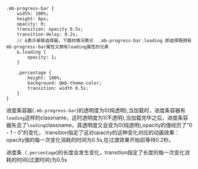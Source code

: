 ```
.mb-progress-bar {
    width: 100%;
    height: 6px;
    opacity: 0;
    transition: opacity 0.5s;
    transition-delay: 0.2s;
    // &表示串联选择器，下面的情况表示  .mb-progress-bar.loading 即选择既拥有mb-progress-bar属性又拥有loading属性的元素
    &.loading {
        opacity: 1;
    }

    .percentage {
        height: 100%;
        background: @mb-theme-color;
        transition: width 0.5s;
    }
}
```

进度条容器(`.mb-progress-bar`)的透明度为0(纯透明),当加载时，进度条容器有`loading`这样的classname，这时透明度为1(不透明),当加载完毕之后，进度条容器失去了`loading`classname，其透明度又会变为0(纯透明),opacity的值经历了“0 - 1 - 0”的变化， transition指定了这对opacity的这种变化对应的动画效果：opacity值的每一次变化消耗的时间为0.5s,在过渡效果开始前等待0.2秒。

进度条（`.percentage`)的长度会发生变化，transition指定了长度的每一次变化消耗的时间(过渡时间)为0.5s
